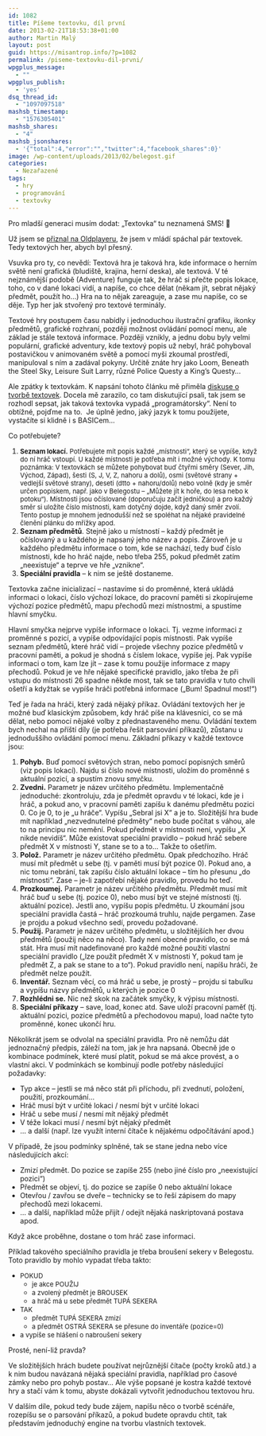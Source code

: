 ```yaml
---
id: 1082
title: Píšeme textovku, díl první
date: 2013-02-21T18:53:38+01:00
author: Martin Malý
layout: post
guid: https://misantrop.info/?p=1082
permalink: /piseme-textovku-dil-prvni/
wpgplus_message:
  - ""
wpgplus_publish:
  - 'yes'
dsq_thread_id:
  - "1097097518"
mashsb_timestamp:
  - "1576305401"
mashsb_shares:
  - "4"
mashsb_jsonshares:
  - '{"total":4,"error":"","twitter":4,"facebook_shares":0}'
image: /wp-content/uploads/2013/02/belegost.gif
categories:
  - Nezařazené
tags:
  - hry
  - programování
  - textovky
---
```

Pro mladší generaci musím dodat: &#8222;Textovka&#8220; tu neznamená SMS! 🙂

<!--more-->

Už jsem se [přiznal na Oldplayeru](https://www.oldplayer.cz/hrichy-mladi/), že jsem v mládí spáchal pár textovek. Tedy textových her, abych byl přesný.

Vsuvka pro ty, co nevědí: Textová hra je taková hra, kde informace o herním světě není grafická (bludiště, krajina, herní deska), ale textová. V té nejznámější podobě (Adventure) funguje tak, že hráč si přečte popis lokace, toho, co v dané lokaci vidí, a napíše, co chce dělat (někam jít, sebrat nějaký předmět, použít ho&#8230;) Hra na to nějak zareaguje, a zase mu napíše, co se děje. Typ her jak stvořený pro textové terminály.

Textové hry postupem času nabídly i jednoduchou ilustrační grafiku, ikonky předmětů, grafické rozhraní, později možnost ovládání pomocí menu, ale základ je stále textová informace. Později vznikly, a jednu dobu byly velmi populární, grafické adventury, kde textový popis už nebyl, hráč pohyboval postavičkou v animovaném světě a pomocí myši zkoumal prostředí, manipuloval s ním a zadával pokyny. Určitě znáte hry jako Loom, Beneath the Steel Sky, Leisure Suit Larry, různé Police Questy a King&#8217;s Questy&#8230;

Ale zpátky k textovkám. K napsání tohoto článku mě přiměla [diskuse o tvorbě textovek](https://textovky.panprase.cz/index.php?topic=168.0;prev_next=next#new). Docela mě zarazilo, co tam diskutující psali, tak jsem se rozhodl sepsat, jak taková textovka vypadá &#8222;programátorsky&#8220;. Není to obtížné, pojďme na to.  Je úplně jedno, jaký jazyk k tomu použijete, vystačíte si klidně i s BASICem&#8230;

Co potřebujete?

  1. <span style="font-size: 13px;"><strong>Seznam lokací.</strong> Potřebujete mít popis každé &#8222;místnosti&#8220;, který se vypíše, když do ní hráč vstoupí. U každé místnosti je potřeba mít i možné východy. K tomu poznámka: V textovkách se můžete pohybovat buď čtyřmi směry (Sever, Jih, Východ, Západ), šesti (S, J, V, Z, nahoru a dolů), osmi (světové strany + vedlejší světové strany), deseti (dtto + nahoru/dolů) nebo volně (kdy je směr určen popiskem, např. jako v Belegostu &#8211; &#8222;Můžete jít k hoře, do lesa nebo k potoku&#8220;). Místnosti jsou očíslované (doporučuju začít jedničkou) a pro každý směr si uložíte číslo místnosti, kam dotyčný dojde, když daný směr zvolí. Tento postup je mnohem jednodušší než se spoléhat na nějaké pravidelné členění plánku do mřížky apod.</span>
  2. **Seznam předmětů**. Stejně jako u místností &#8211; každý předmět je očíslovaný a u každého je napsaný jeho název a popis. Zároveň je u každého předmětu informace o tom, kde se nachází, tedy buď číslo místnosti, kde ho hráč najde, nebo třeba 255, pokud předmět zatím &#8222;neexistuje&#8220; a teprve ve hře &#8222;vznikne&#8220;.
  3. **Speciální pravidla** &#8211; k nim se ještě dostaneme.

Textovka začne inicializací &#8211; nastavíme si do proměnné, která ukládá informaci o lokaci, číslo výchozí lokace, do pracovní paměti si zkopírujeme výchozí pozice předmětů, mapu přechodů mezi místnostmi, a spustíme hlavní smyčku.

Hlavní smyčka nejprve vypíše informace o lokaci. Tj. vezme informaci z proměnné s pozicí, a vypíše odpovídající popis místnosti. Pak vypíše seznam předmětů, které hráč vidí &#8211; projede všechny pozice předmětů v pracovní paměti, a pokud je shodná s číslem lokace, vypíše jej. Pak vypíše informaci o tom, kam lze jít &#8211; zase k tomu použije informace z mapy přechodů. Pokud je ve hře nějaké specifické pravidlo, jako třeba že při vstupu do místnosti 26 spadne někde most, tak se tato pravidla v tuto chvíli ošetří a kdyžtak se vypíše hráči potřebná informace (&#8222;Bum! Spadnul most!&#8220;)

Teď je řada na hráči, který zadá nějaký příkaz. Ovládání textových her je možné buď klasickým způsobem, kdy hráč píše na klávesnici, co se má dělat, nebo pomocí nějaké volby z přednastaveného menu. Ovládání textem bych nechal na příští díly (je potřeba řešit parsování příkazů), zůstanu u jednoduššího ovládání pomocí menu. Základní příkazy v každé textovce jsou:

  1. <span style="line-height: 13px;"><strong>Pohyb.</strong> Buď pomocí světových stran, nebo pomocí popisných směrů (viz popis lokací). Najdu si číslo nové místnosti, uložím do proměnné s aktuální pozicí, a spustím znovu smyčku.</span>
  2. **Zvedni.** Parametr je název určitého předmětu. Implementačně jednoduché: zkontroluju, zda je předmět opravdu v té lokaci, kde je i hráč, a pokud ano, v pracovní paměti zapíšu k danému předmětu pozici 0. Co je 0, to je &#8222;u hráče&#8220;. Vypíšu &#8222;Sebral jsi X&#8220; a je to. Složitější hra bude mít například &#8222;nezvednutelné předměty&#8220; nebo bude počítat s váhou, ale to na principu nic nemění. Pokud předmět v místnosti není, vypíšu &#8222;X nikde nevidíš&#8220;. Může existovat speciální pravidlo &#8211; pokud hráč sebere předmět X v místnosti Y, stane se to a to&#8230; Takže to ošetřím.
  3. **Polož.** Parametr je název určitého předmětu. Opak předchozího. Hráč musí mít předmět u sebe (tj. v paměti musí být pozice 0). Pokud ano, a nic tomu nebrání, tak zapíšu číslo aktuální lokace &#8211; tím ho přesunu &#8222;do místnosti&#8220;. Zase &#8211; je-li zapotřebí nějaké pravidlo, provedu ho teď.
  4. **Prozkoumej.** Parametr je název určitého předmětu. Předmět musí mít hráč buď u sebe (tj. pozice 0), nebo musí být ve stejné místnosti (tj. aktuální pozice). Jestli ano, vypíšu popis předmětu. U zkoumání jsou speciální pravidla častá &#8211; hráč prozkoumá truhlu, najde pergamen. Zase je projdu a pokud všechno sedí, provedu požadované.
  5. **Použij.** Parametr je název určitého předmětu, u složitějších her dvou předmětů (použij něco na něco). Tady není obecné pravidlo, co se má stát. Hra musí mít nadefinované pro každé možné použití vlastní speciální pravidlo (&#8222;lze použít předmět X v místnosti Y, pokud tam je předmět Z, a pak se stane to a to&#8220;). Pokud pravidlo není, napíšu hráči, že předmět nelze použít.
  6. **Inventář.** Seznam věcí, co má hráč u sebe, je prostý &#8211; projdu si tabulku a vypíšu názvy předmětů, u kterých je pozice 0
  7. **Rozhlédni se.** Nic než skok na začátek smyčky, k výpisu místnosti.
  8. **Speciální příkazy** &#8211; save, load, konec atd. Save uloží pracovní paměť (tj. aktuální pozici, pozice předmětů a přechodovou mapu), load načte tyto proměnné, konec ukončí hru.

Několikrát jsem se odvolal na speciální pravidla. Pro ně nemůžu dát jednoznačný předpis, záleží na tom, jak je hra napsaná. Obecně jde o kombinace podmínek, které musí platit, pokud se má akce provést, a o vlastní akci. V podmínkách se kombinují podle potřeby následující požadavky:

  * <span style="line-height: 13px;">Typ akce &#8211; jestli se má něco stát při příchodu, při zvednutí, položení, použití, prozkoumání&#8230;</span>
  * Hráč musí být v určité lokaci / nesmí být v určité lokaci
  * Hráč u sebe musí / nesmí mít nějaký předmět
  * V téže lokaci musí / nesmí být nějaký předmět
  * &#8230; a další (např. lze využít interní čítače k nějakému odpočítávání apod.)

V případě, že jsou podmínky splněné, tak se stane jedna nebo více následujících akcí:

  * <span style="line-height: 13px;">Zmizí předmět. Do pozice se zapíše 255 (nebo jiné číslo pro &#8222;neexistující pozici&#8220;)</span>
  * Předmět se objeví, tj. do pozice se zapíše 0 nebo aktuální lokace
  * Otevřou / zavřou se dveře &#8211; technicky se to řeší zápisem do mapy přechodů mezi lokacemi.
  * &#8230; a další, například může přijít / odejít nějaká naskriptovaná postava apod.

Když akce proběhne, dostane o tom hráč zase informaci.

Příklad takového speciálního pravidla je třeba broušení sekery v Belegostu. Toto pravidlo by mohlo vypadat třeba takto:

  * <span style="font-size: 13px;">POKUD </span> 
      * <span style="font-size: 13px;">je akce POUŽIJ </span>
      * <span style="font-size: 13px;">a zvolený předmět je BROUSEK</span>
      * <span style="font-size: 13px;">a hráč má u sebe předmět TUPÁ SEKERA</span>
  * <span style="font-size: 13px;">TAK</span> 
      * <span style="font-size: 13px;">předmět TUPÁ SEKERA zmizí</span>
      * <span style="font-size: 13px;">a předmět OSTRÁ SEKERA se přesune do inventáře (pozice=0)</span>
  * <span style="font-size: 13px;">a vypíše se hlášení o nabroušení sekery</span>

Prosté, není-liž pravda?

Ve složitějších hrách budete používat nejrůznější čítače (počty kroků atd.) a k nim budou navázaná nějaká speciální pravidla, například pro časové zámky nebo pro pohyb postav&#8230; Ale výše popsané je kostra každé textové hry a stačí vám k tomu, abyste dokázali vytvořit jednoduchou textovou hru.

V dalším díle, pokud tedy bude zájem, napíšu něco o tvorbě scénáře, rozepíšu se o parsování příkazů, a pokud budete opravdu chtít, tak představím jednoduchý engine na tvorbu vlastních textovek.